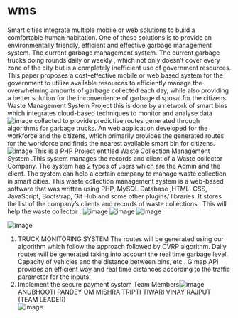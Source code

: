# wms

Smart cities integrate multiple mobile or web solutions to build a comfortable human habitation. One of these solutions is to provide an environmentally friendly, efficient and effective garbage management system. The current garbage management system. The current garbage trucks doing rounds daily or weekly , which not only doesn’t  cover every zone of the city but is a completely inefficient use of government resources. This paper proposes a cost-effective mobile or web based system for the government to utilize available resources to efficiently manage the overwhelming amounts of garbage collected each day, while also providing a better solution for the inconvenience of garbage  disposal for the citizens. Waste Management System Project this is done by a network of smart bins which integrates cloud-based techniques to monitor and analyse data
![image](https://user-images.githubusercontent.com/105452265/206533940-72005906-591b-4b60-b2ca-a3c03fad1436.png)
collected to provide predictive routes generated through algorithms for garbage trucks. An  web application developed for the workforce and the citizens, which primarily provides the generated routes for the workforce and finds the nearest available smart bin for citizens.
![image](https://user-images.githubusercontent.com/105452265/206534065-4ff16f1a-e312-468b-81c9-cf6cbd3099d8.png)
This is a PHP Project entitled Waste Collection Management System .This system manages the records and client of a Waste collector Company. The system has 2 types of users which are the Admin and the client. The system can help a certain company to manage waste collection in smart cities.  This waste collection management system is a web-based       software that was written using PHP, MySQL Database ,HTML, CSS, JavaScript, Bootstrap, Git Hub and some other plugins/ libraries. It stores the list of the company’s clients and records of   waste collections . This will help the waste collector .
![image](https://user-images.githubusercontent.com/105452265/206534176-f4f0b850-e9fb-413d-baac-d0a79855e834.png)
![image](https://user-images.githubusercontent.com/105452265/206534217-742f4b60-929a-43c9-bb32-f6103871fcf0.png)
![image](https://user-images.githubusercontent.com/105452265/206534315-6380ca5c-7cb7-4987-9374-644276d7787c.png)

![image](https://user-images.githubusercontent.com/105452265/206534373-b6fa4a6e-4cf6-4a8c-99a6-505ed7cafc43.png)
1.  TRUCK MONITORING SYSTEM
The routes will be generated using our algorithm which follow the approach followed by CVRP algorithm.  Daily routes will be generated taking into account the real time garbage level. Capacity of vehicles and the distance between bins, etc . G map API provides an efficient way and real time  distances according to the traffic parameter for the inputs.
2. Implement the secure payment system
Team Members![image](https://user-images.githubusercontent.com/105452265/206535540-d2a8fb38-6189-4035-80e8-981b4eca5550.png)
ANUBHOOTI PANDEY
OM MISHRA
TRIPTI  TIWARI
 VINAY RAJPUT (TEAM LEADER)                                         
![image](https://user-images.githubusercontent.com/105452265/206535604-cf422bc7-17a6-4aae-a3b4-839675754b29.png)


